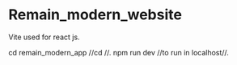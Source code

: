 # Remain_modern_website

Vite used for react js.

cd remain_modern_app   //cd <folder name>//.
npm run dev    //to run in localhost//.
